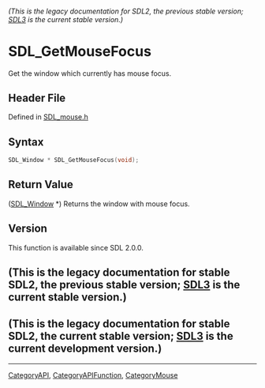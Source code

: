 ###### (This is the legacy documentation for SDL2, the previous stable version; [SDL3](https://wiki.libsdl.org/SDL3/) is the current stable version.)
# SDL_GetMouseFocus

Get the window which currently has mouse focus.

## Header File

Defined in [SDL_mouse.h](https://github.com/libsdl-org/SDL/blob/SDL2/include/SDL_mouse.h)

## Syntax

```c
SDL_Window * SDL_GetMouseFocus(void);
```

## Return Value

([SDL_Window](SDL_Window) *) Returns the window with mouse focus.

## Version

This function is available since SDL 2.0.0.

## (This is the legacy documentation for stable SDL2, the previous stable version; [SDL3](https://wiki.libsdl.org/SDL3/) is the current stable version.)



## (This is the legacy documentation for stable SDL2, the current stable version; [SDL3](https://wiki.libsdl.org/SDL3/) is the current development version.)



----
[CategoryAPI](CategoryAPI), [CategoryAPIFunction](CategoryAPIFunction), [CategoryMouse](CategoryMouse)

